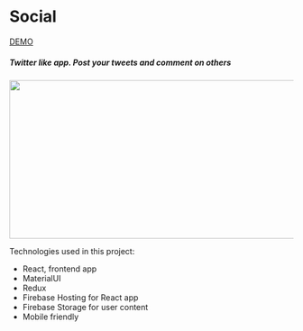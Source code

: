 # Social

[DEMO](https://social-ape-5af85.web.app/)

##### Twitter like app. Post your tweets and comment on others

<p align="center">
  <img width="569" height="281" src="https://i.imgur.com/sViKXMC.png">
</p>

Technologies used in this project:

- React, frontend app
- MaterialUI
- Redux
- Firebase Hosting for React app
- Firebase Storage for user content
- Mobile friendly
